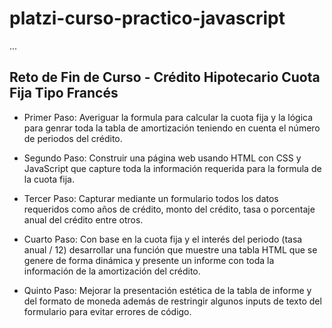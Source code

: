 # platzi-curso-practico-javascript

...
## Reto de Fin de Curso - Crédito Hipotecario Cuota Fija Tipo Francés

- Primer Paso: Averiguar la formula para calcular la cuota fija y la lógica para genrar toda la tabla de amortización teniendo en cuenta el número de periodos del crédito.

- Segundo Paso: Construir una página web usando HTML con CSS y JavaScript que capture toda la información requerida para la formula de la cuota fija. 

- Tercer Paso: Capturar mediante un formulario todos los datos requeridos como años de crédito, monto del crédito, tasa o porcentaje anual del crédito entre otros.

- Cuarto Paso: Con base en la cuota fija y el interés del periodo (tasa anual / 12) desarrollar una función que muestre una tabla HTML que se genere de forma dinámica y presente un informe con toda la información de la amortización del crédito.

- Quinto Paso: Mejorar la presentación estética de la tabla de informe y del formato de moneda además de restringir algunos inputs de texto del formulario para evitar errores de código.